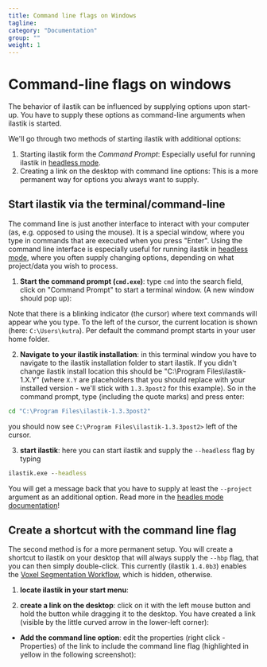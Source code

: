 ```yaml
---
title: Command line flags on Windows
tagline: 
category: "Documentation"
group: ""
weight: 1
---
```


# Command-line flags on windows

The behavior of ilastik can be influenced by supplying options upon start-up.
You have to supply these options as command-line arguments when ilastik is started.

We'll go through two methods of starting ilastik with additional options:

1) Starting ilastik form the _Command Prompt_: Especially useful for running ilastik in [headless mode]({{site.baseurl}}/documentation/headless.html).
2) Creating a link on the desktop with command line options: This is a more permanent way for options you always want to supply.

## Start ilastik via the terminal/command-line

The command line is just another interface to interact with your computer (as, e.g. opposed to using the mouse).
It is a special window, where you type in commands that are executed when you press "Enter".
Using the command line interface is especially useful for running ilastik in [headless mode]({{site.baseurl}}/documentation/headless.html), where you often supply changing options, depending on what project/data you wish to process.

1) __Start the command prompt (`cmd.exe`)__: type `cmd` into the search field, click on "Command Prompt" to start a terminal window. (A new window should pop up):

<!-- TODO: insert image -->

Note that there is a blinking indicator (the cursor) where text commands will appear whe you type.
To the left of the cursor, the current location is shown (here: `C:\Users\kutra`).
Per default the command prompt starts in your user home folder.

2) __Navigate to your ilastik installation__: in this terminal window you have to navigate to the ilastik installation folder to start ilastik.
If you didn't change ilastik install location this should be "C:\Program Files\ilastik-1.X.Y" (where `X.Y` are placeholders that you should replace with your installed version - we'll stick with `1.3.3post2` for this example).
So in the command prompt, type (including the quote marks) and press enter:
 ```cmd
cd "C:\Program Files\ilastik-1.3.3post2"
```
you should now see `C:\Program Files\ilastik-1.3.3post2>` left of the cursor.

3) __start ilastik__: here you can start ilastik and supply the `--headless` flag by typing
```cmd
ilastik.exe --headless
```
You will get a message back that you have to supply at least the `--project` argument as an additional option.
Read more in the [headles mode documentation]({{site.baseurl}}/documentation/headless.html)!


## Create a shortcut with the command line flag

The second method is for a more permanent setup.
You will create a shortcut to ilastik on your desktop that will always supply the `--hbp` flag, that you can then simply double-click.
This currently (ilastik `1.4.0b3`) enables the [Voxel Segmentation Workflow]({{site.baseurl}}/documentation/VoxelSegmentation/VoxelSegmentation.html), which is hidden, otherwise.

1) __locate ilastik in your start menu__:

<!-- TODO: insert image -->

2) __create a link on the desktop__: click on it with the left mouse button and hold the button while dragging it to the desktop.
You have created a link (visible by the little curved arrow in the lower-left corner):

<!-- TODO: add image -->

* __Add the command line option__: edit the properties (right click - Properties) of the link to include the command line flag (highlighted in yellow in the following screenshot):

<!-- TODO: Add image -->